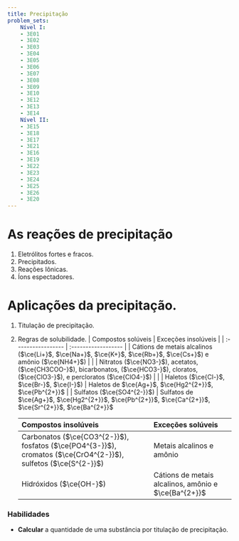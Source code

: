 ```yaml
---
title: Precipitação
problem_sets:
    Nível I:
    - 3E01
    - 3E02
    - 3E03
    - 3E04
    - 3E05
    - 3E06
    - 3E07
    - 3E08
    - 3E09
    - 3E10
    - 3E12
    - 3E13
    - 3E14
    Nível II:
    - 3E15
    - 3E18
    - 3E17
    - 3E21
    - 3E16
    - 3E19
    - 3E22
    - 3E23
    - 3E24
    - 3E25
    - 3E26
    - 3E20
---
```


# As reações de precipitação

1. Eletrólitos fortes e fracos.
2. Precipitados.
3. Reações Iônicas.
4. Íons espectadores.

# Aplicações da precipitação.

1. Titulação de precipitação.
2. Regras de solubilidade.
    | Compostos solúveis | Exceções insolúveis |
    | :----------------- | :------------------ |
    | Cátions de metais alcalinos ($\ce{Li+}$, $\ce{Na+}$, $\ce{K+}$, $\ce{Rb+}$, $\ce{Cs+}$) e amônio ($\ce{NH4+}$) |  |
    | Nitratos ($\ce{NO3-}$), acetatos, ($\ce{CH3COO-}$), bicarbonatos, ($\ce{HCO3-}$), cloratos, ($\ce{ClO3-}$), e percloratos ($\ce{ClO4-}$) | |
    | Haletos ($\ce{Cl-}$, $\ce{Br-}$, $\ce{I-}$) | Haletos de $\ce{Ag+}$, $\ce{Hg2^{2+}}$, $\ce{Pb^{2+}}$ |
    | Sulfatos ($\ce{SO4^{2-}}$) | Sulfatos de $\ce{Ag+}$, $\ce{Hg2^{2+}}$, $\ce{Pb^{2+}}$, $\ce{Ca^{2+}}$, $\ce{Sr^{2+}}$, $\ce{Ba^{2+}}$

    | Compostos insolúveis | Exceções solúveis |
    | :----------------- | :------------------ |
    | Carbonatos ($\ce{CO3^{2-}}$), fosfatos ($\ce{PO4^{3-}}$), cromatos ($\ce{CrO4^{2-}}$), sulfetos ($\ce{S^{2-}}$) | Metais alcalinos e amônio  |
    | Hidróxidos ($\ce{OH-}$) | Cátions de metais alcalinos, amônio e  $\ce{Ba^{2+}}$ |

### Habilidades

- **Calcular** a quantidade de uma substância por titulação de precipitação.

